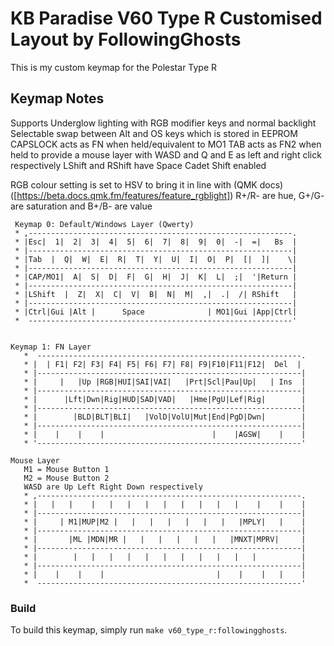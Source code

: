KB Paradise V60 Type R Customised Layout by FollowingGhosts
======================

This is my custom keymap for the Polestar Type R

## Keymap Notes
Supports Underglow lighting with RGB modifier keys and normal backlight
Selectable swap between Alt and OS keys which is stored in EEPROM
CAPSLOCK acts as FN when held/equivalent to MO1
TAB acts as FN2 when held to provide a mouse layer with WASD and Q and E as left and right click respectively
LShift and RShift have Space Cadet Shift enabled

RGB colour setting is set to HSV to bring it in line with (QMK docs)([https://beta.docs.qmk.fm/features/feature_rgblight])
R+/R- are hue, G+/G- are saturation and B+/B- are value

```
 Keymap 0: Default/Windows Layer (Qwerty)
 * ,-----------------------------------------------------------.
 * |Esc|  1|  2|  3|  4|  5|  6|  7|  8|  9|  0|  -|  =|   Bs  |
 * |-----------------------------------------------------------|
 * |Tab  |  Q|  W|  E|  R|  T|  Y|  U|  I|  O|  P|  [|  ]|    \|
 * |-----------------------------------------------------------|
 * |CAP/MO1|  A|  S|  D|  F|  G|  H|  J|  K|  L|  ;|  '|Return |
 * |-----------------------------------------------------------|
 * |LShift  |  Z|  X|  C|  V|  B|  N|  M|  ,|  .|  /| RShift   |
 * |-----------------------------------------------------------|
 * |Ctrl|Gui |Alt |      Space              | MO1|Gui |App|Ctrl|
 *  -----------------------------------------------------------'


Keymap 1: FN Layer
   *  -----------------------------------------------------------.
   * |  | F1| F2| F3| F4| F5| F6| F7| F8| F9|F10|F11|F12|  Del  |
   * |-----------------------------------------------------------|
   * |     |   |Up |RGB|HUI|SAI|VAI|   |Prt|Scl|Pau|Up|   | Ins  |
   * |-----------------------------------------------------------|
   * |      |Lft|Dwn|Rig|HUD|SAD|VAD|   |Hme|PgU|Lef|Rig|        |
   * |-----------------------------------------------------------|
   * |        |BLD|BLT|BLI|   |VolD|VolU|Mut|End|PgD|Dwn|        |
   * |-----------------------------------------------------------|
   * |    |    |    |                        |    |AGSW|    |    |
   * '-----------------------------------------------------------'

Mouse Layer
   M1 = Mouse Button 1
   M2 = Mouse Button 2
   WASD are Up Left Right Down respectively
   * ,-----------------------------------------------------------.
   * |   |   |    |   |   |   |   |   |   |   |   |    |    |    |
   * |-----------------------------------------------------------|
   * |     | M1|MUP|M2 |   |   |   |   |   |   |   |MPLY|   |    |
   * |-----------------------------------------------------------|
   * |       |ML |MDN|MR |   |   |   |   |   |   |MNXT|MPRV|     |
   * |-----------------------------------------------------------|
   * |        |   |   |   |   |   |   |   |   |   |   |          |
   * |-----------------------------------------------------------|
   * |    |    |    |                         |    |    |   |    |
   *  -----------------------------------------------------------'
```
### Build
To build this keymap, simply run `make v60_type_r:followingghosts`.

